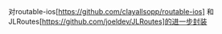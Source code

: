 对routable-ios[https://github.com/clayallsopp/routable-ios] 和JLRoutes[https://github.com/joeldev/JLRoutes]的进一步封装

